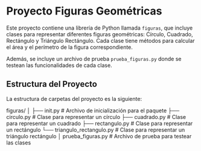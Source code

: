 # Proyecto Figuras Geométricas

Este proyecto contiene una librería de Python llamada `figuras`, que incluye clases para representar diferentes figuras geométricas: Círculo, Cuadrado, Rectángulo y Triángulo Rectángulo. Cada clase tiene métodos para calcular el área y el perímetro de la figura correspondiente.

Además, se incluye un archivo de prueba `prueba_figuras.py` donde se testean las funcionalidades de cada clase.

## Estructura del Proyecto

La estructura de carpetas del proyecto es la siguiente:

figuras/ │ ├── init.py # Archivo de inicialización para el paquete ├── circulo.py # Clase para representar un círculo ├── cuadrado.py # Clase para representar un cuadrado ├── rectangulo.py # Clase para representar un rectángulo └── triangulo_rectangulo.py # Clase para representar un triángulo rectángulo │ prueba_figuras.py # Archivo de prueba para testear las clases
